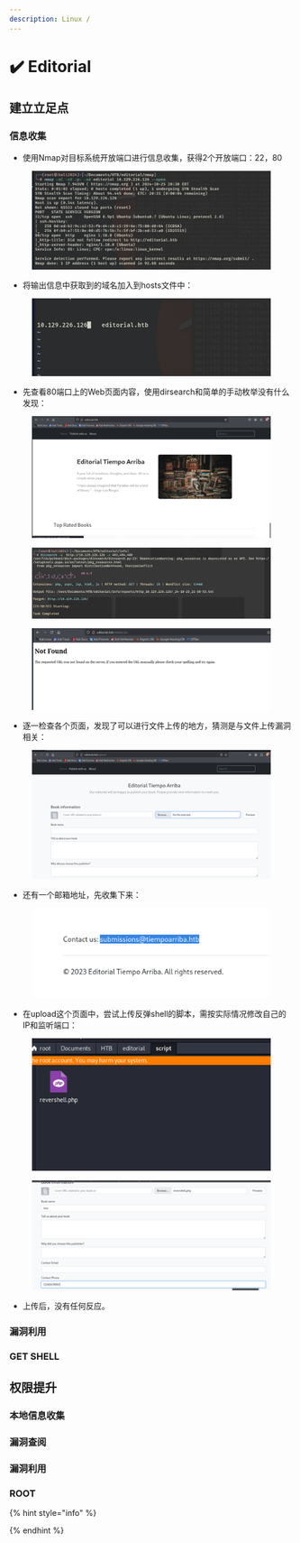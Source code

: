```yaml
---
description: Linux /
---
```


# ✔️ Editorial

## 建立立足点

### 信息收集

* 使用Nmap对目标系统开放端口进行信息收集，获得2个开放端口：22，80

<figure><img src="../../.gitbook/assets/1 (34).png" alt=""><figcaption></figcaption></figure>

* 将输出信息中获取到的域名加入到hosts文件中：

<figure><img src="../../.gitbook/assets/2 (32).png" alt=""><figcaption></figcaption></figure>

* 先查看80端口上的Web页面内容，使用dirsearch和简单的手动枚举没有什么发现：

<figure><img src="../../.gitbook/assets/3 (29).png" alt=""><figcaption></figcaption></figure>

<figure><img src="../../.gitbook/assets/6 (30).png" alt=""><figcaption></figcaption></figure>

<figure><img src="../../.gitbook/assets/5 (30).png" alt=""><figcaption></figcaption></figure>

* 逐一检查各个页面，发现了可以进行文件上传的地方，猜测是与文件上传漏洞相关：

<figure><img src="../../.gitbook/assets/4 (30).png" alt=""><figcaption></figcaption></figure>

* 还有一个邮箱地址，先收集下来：

<figure><img src="../../.gitbook/assets/7 (30).png" alt=""><figcaption></figcaption></figure>

* 在upload这个页面中，尝试上传反弹shell的脚本，需按实际情况修改自己的IP和监听端口：

<figure><img src="../../.gitbook/assets/8 (30).png" alt=""><figcaption></figcaption></figure>

<figure><img src="../../.gitbook/assets/10 (30).png" alt=""><figcaption></figcaption></figure>

* 上传后，没有任何反应。





















### 漏洞利用





### GET SHELL







## 权限提升

### 本地信息收集







### 漏洞查阅







### 漏洞利用







### ROOT























{% hint style="info" %}

{% endhint %}

